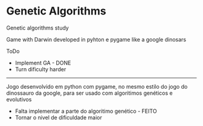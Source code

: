 # Genetic Algorithms

Genetic algorithms study

Game with Darwin developed in pyhton e pygame like a google dinosars 

ToDo
- Implement GA - DONE
- Turn dificulty harder
------------

Jogo desenvolvido em python com pygame, no mesmo estilo do jogo do dinossauro da google, para ser usado com algoritimos genéticos e evolutivos
- Falta implementar a parte do algoritimo genético - FEITO
- Tornar o nivel de dificuldade maior
